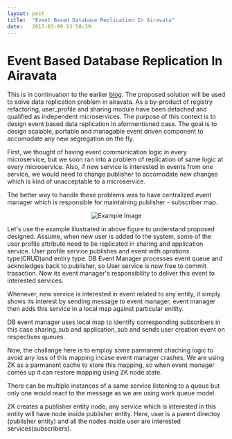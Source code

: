 ```yaml
---
layout: post
title:  "Event Based Database Replication In Airavata"
date:   2017-03-09 13:50:39
---
```



<h1>Event Based Database Replication In Airavata</h1>

This is in continuation to the earlier [blog](https://ajinkya-dhamnaskar.github.io/2017/02/17/event-based-replication.html). The proposed solution will be used to solve data replication problem in airavata. As a by-product of registry refactoring, user_profile and sharing module have been detached and qualified as independent microservices. The purpose of this context is to design event based data replication in aformentioned case. The goal is to design scalable, portable and managable event driven component to accomodate any new segregation on the fly. 

First, we thought of having event communication logic in every microservice, but we soon ran into a problem of replication of same logic at every microservice. Also, if new service is interested in events from one service, we would need to change publisher to accomodate new changes which is kind of unacceptable to a microservice. 

The better way to handle these problems was to have centralized event manager which is responsible for maintaining publisher - subscriber map.  

<p align="center"><img src="../../../assets/airavata_event_driven_data_replication.png" alt="Example Image"></p>

Let's use the example illustrated in above figure to understand proposed designed. Assume, when new user is added to the system, some of the user profile attribute need to be replicated in sharing and application service. User profile service publishes and event with oprations type(CRUD)and entiry type. DB Event Manager processes event queue and acknoledges back to publisher, so User service is now free to commit trasaction. Now its event manager's responsibility to deliver this event to interested services. 

Whenever, new service is interested in event related to any entity, it simply shows its interest by sending message to event manager, event manager then adds this service in a local map against particular enitity.

DB event manager uses local map to identify corresponding subscribers in this case sharing_sub and application_sub and sends user creation event on respectives queues. 

Now, the challange here is to employ some parmanent chaching logic to avoid any loss of this mapping incase event manager crashes. We are using ZK as a parmanent cache to store this mapping, so when event manager comes up it can restore mapping using ZK node state. 

There can be multiple instances of a same service listening to a queue but only one would react to the message as we are using work queue model.  

ZK creates a publisher entity node, any service which is interested in this entity will have node inside publisher entity. Here, user is a parent directoy (publisher entity) and all the nodes inside user are interested services(subscribers). 
